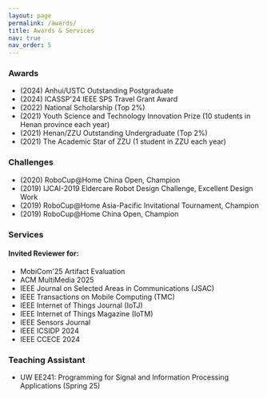 ```yaml
---
layout: page
permalink: /awards/
title: Awards & Services
nav: true
nav_order: 5
---
```



### Awards
- (2024) Anhui/USTC Outstanding Postgraduate 
- (2024) ICASSP'24 IEEE SPS Travel Grant Award
- (2022) National Scholarship (Top 2%)
- (2021) Youth Science and Technology Innovation Prize (10 students in Henan province each year) 
- (2021) Henan/ZZU Outstanding Undergraduate (Top 2%)
- (2021) The Academic Star of ZZU (1 student in ZZU each year)

### Challenges
- (2020) RoboCup@Home China Open, Champion
- (2019) IJCAI-2019 Eldercare Robot Design Challenge, Excellent Design Work
- (2019) RoboCup@Home Asia-Pacific Invitational Tournament, Champion
- (2019) RoboCup@Home China Open, Champion

### Services

#### Invited Reviewer for:
 - MobiCom'25 Artifact Evaluation
 - ACM MultiMedia 2025
 - IEEE Journal on Selected Areas in Communications (JSAC)
 - IEEE Transactions on Mobile Computing (TMC)
 - IEEE Internet of Things Journal (IoTJ)
 - IEEE Internet of Things Magazine (IoTM)
 - IEEE Sensors Journal
 - IEEE ICSIDP 2024
 - IEEE CCECE 2024

### Teaching Assistant
 - UW EE241: Programming for Signal and Information Processing Applications (Spring 25)

